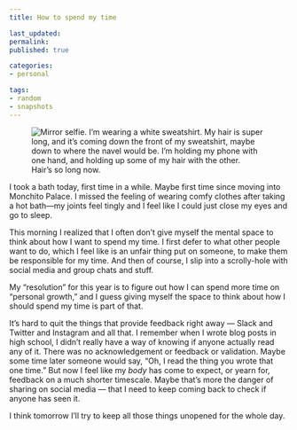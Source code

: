 ```yaml
---
title: How to spend my time

last_updated: 
permalink: 
published: true

categories:
- personal

tags:
- random
- snapshots
---
```

<figure>
<img src="/assets/images/2021-01-09-long-hair.jpg" alt="Mirror selfie. I’m wearing a white sweatshirt. My hair is super long, and it’s coming down the front of my sweatshirt, maybe down to where the navel would be. I’m holding my phone with one hand, and holding up some of my hair with the other." />
<figcaption>Hair’s so long now.</figcaption>
</figure>

I took a bath today, first time in a while. Maybe first time since moving into Monchito Palace. I missed the feeling of wearing comfy clothes after taking a hot bath—my joints feel tingly and I feel like I could just close my eyes and go to sleep. 

This morning I realized that I often don’t give myself the mental space to think about how I want to spend my time. I first defer to what other people want to do, which I feel like is an unfair thing put on someone, to make them be responsible for my time. And then of course, I slip into a scrolly-hole with social media and group chats and stuff. 

My “resolution” for this year is to figure out how I can spend more time on “personal growth,” and I guess giving myself the space to think about how I should spend my time is part of that. 

It’s hard to quit the things that provide feedback right away — Slack and Twitter and Instagram and all that. I remember when I wrote blog posts in high school, I didn’t really have a way of knowing if anyone actually read any of it. There was no acknowledgement or feedback or validation. Maybe some time later someone would say, “Oh, I read the thing you wrote that one time.” But now I feel like my _body_ has come to expect, or yearn for, feedback on a much shorter timescale. Maybe that’s more the danger of sharing on social media — that I need to keep coming back to check if anyone has seen it. 

I think tomorrow I’ll try to keep all those things unopened for the whole day.